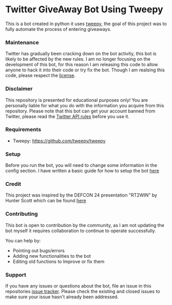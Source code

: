 # Twitter GiveAway Bot Using Tweepy

This is a bot created in python it uses [tweepy](https://github.com/tweepy/tweepy), the goal of this project was to fully automate the process of entering giveaways.


### Maintenance 
Twitter has gradually been cracking down on the bot activity, this bot is likely to be affected by the new rules. I am no longer focusing on the development of this bot, for this reason I am releasing this code to allow anyone to hack it into their code or try fix the bot. Though I am realsing this code, please respect the [license]().

### Disclaimer
This repository is presented for educational purposes only! You are personally liable for what you do with the information you acquire from this repository. Please note that this bot can get your account banned from Twitter, please read the [Twitter API rules](https://help.twitter.com/en/rules-and-policies/twitter-automation) before you use it.


### Requirements 

* Tweepy: https://github.com/tweepy/tweepy


### Setup
Before you run the bot, you will need to change some information in the config section. I have written a basic guide for how to setup the bot [here]()

### Credit
This project was inspired by the DEFCON 24 presentation "RT2WIN" by Hunter Scott which can be found [here](https://www.youtube.com/watch?v=iAOOdYsK7MM)

### Contributing
This bot is open to contribution by the community, as  I am not updating the bot myself it requires collaboration to continue to operate successfully.

You can help by:
* Pointing out bugs/errors
* Adding new functionalities to the bot
* Editing old functions to Improve or fix them

### Support
If you have any issues or questions about the bot, file an issue in this repositories [issue tracker](https://github.com/TravisPooley/Twitter-Giveaway-Bot/issues). Please check the existing and closed issues to make sure your issue hasn't already been addressed.
